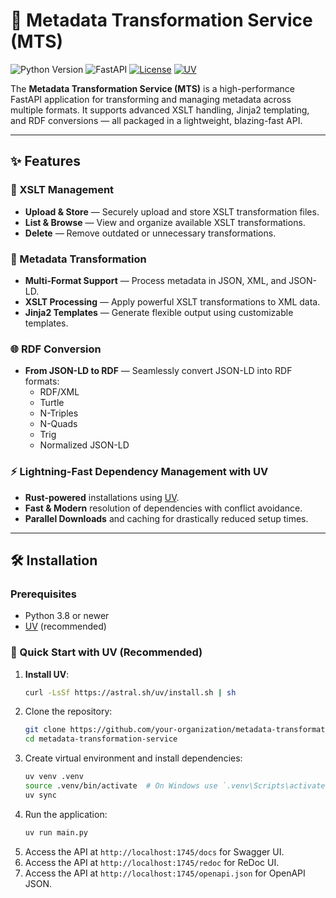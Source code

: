 # 🚀 Metadata Transformation Service (MTS)

![Python Version](https://img.shields.io/badge/python-3.8%2B-blue)
![FastAPI](https://img.shields.io/badge/FastAPI-0.68%2B-green)
[![License](https://img.shields.io/badge/license-MIT-orange)](LICENSE)
[![UV](https://img.shields.io/badge/packaging-UV-FFD43B)](https://github.com/astral-sh/uv)

The **Metadata Transformation Service (MTS)** is a high-performance FastAPI application for transforming and managing metadata across multiple formats. It supports advanced XSLT handling, Jinja2 templating, and RDF conversions — all packaged in a lightweight, blazing-fast API.

---

## ✨ Features

### 🔧 XSLT Management
- **Upload & Store** — Securely upload and store XSLT transformation files.
- **List & Browse** — View and organize available XSLT transformations.
- **Delete** — Remove outdated or unnecessary transformations.

### 🔄 Metadata Transformation
- **Multi-Format Support** — Process metadata in JSON, XML, and JSON-LD.
- **XSLT Processing** — Apply powerful XSLT transformations to XML data.
- **Jinja2 Templates** — Generate flexible output using customizable templates.

### 🌐 RDF Conversion
- **From JSON-LD to RDF** — Seamlessly convert JSON-LD into RDF formats:
  - RDF/XML
  - Turtle
  - N-Triples
  - N-Quads
  - Trig
  - Normalized JSON-LD

### ⚡ Lightning-Fast Dependency Management with UV
- **Rust-powered** installations using [UV](https://github.com/astral-sh/uv).
- **Fast & Modern** resolution of dependencies with conflict avoidance.
- **Parallel Downloads** and caching for drastically reduced setup times.

---

## 🛠 Installation

### Prerequisites
- Python 3.8 or newer
- [UV](https://github.com/astral-sh/uv) (recommended)

### 🚀 Quick Start with UV (Recommended)

1. **Install UV**:
   ```bash
   curl -LsSf https://astral.sh/uv/install.sh | sh

2. Clone the repository:
   ```bash
   git clone https://github.com/your-organization/metadata-transformation-service.git
   cd metadata-transformation-service
    ```
3. Create virtual environment and install dependencies:
    ```bash
   uv venv .venv
   source .venv/bin/activate  # On Windows use `.venv\Scripts\activate`
   uv sync
    ```
4. Run the application: 
    ```bash
    uv run main.py
     ```
5. Access the API at `http://localhost:1745/docs` for Swagger UI.
6. Access the API at `http://localhost:1745/redoc` for ReDoc UI.
7. Access the API at `http://localhost:1745/openapi.json` for OpenAPI JSON.

